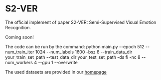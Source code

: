 # S2-VER
The official implement of paper S2-VER: Semi-Supervised Visual Emotion Recognition.

Coming soon!

The code can be run by the command: python main.py --epoch 512 --num_train_iter 1024 --num_labels 1600 -bsz 8 --train_data_dir your_train_set_path --test_data_dir your_test_set_path -ds fi -nc 8 --num_workers 4 --gpu 1 --overwrite

The used datasets are provided in our [homepage](http://47.105.62.179:8081/sentiment/index.html)
